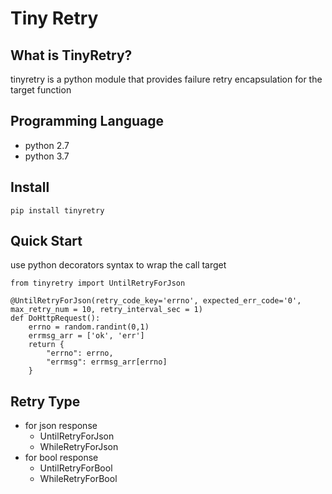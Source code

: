 # Tiny Retry

## What is TinyRetry?
tinyretry is a python module that provides failure retry encapsulation for the target function

## Programming Language
- python 2.7
- python 3.7

## Install
```
pip install tinyretry 
```

## Quick Start
use python decorators syntax to wrap the call target
```
from tinyretry import UntilRetryForJson

@UntilRetryForJson(retry_code_key='errno', expected_err_code='0', max_retry_num = 10, retry_interval_sec = 1)
def DoHttpRequest():
    errno = random.randint(0,1)
    errmsg_arr = ['ok', 'err']
    return {
        "errno": errno,
        "errmsg": errmsg_arr[errno]
    }
```

## Retry Type
- for json response
    - UntilRetryForJson
    - WhileRetryForJson
- for bool response
    - UntilRetryForBool
    - WhileRetryForBool